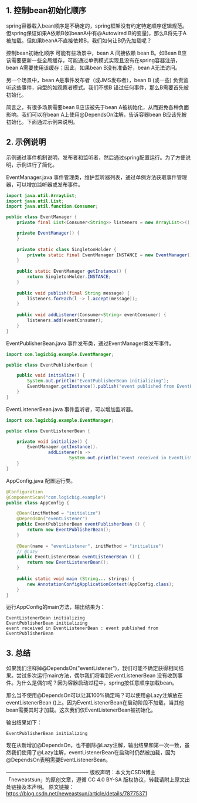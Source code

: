 ## 1. 控制bean初始化顺序

spring容器载入bean顺序是不确定的，spring框架没有约定特定顺序逻辑规范。但spring保证如果A依赖B(如beanA中有@Autowired B的变量)，那么B将先于A被加载。但如果beanA不直接依赖B，我们如何让B仍先加载呢？

控制bean初始化顺序
可能有些场景中，bean A 间接依赖 bean B。如Bean B应该需要更新一些全局缓存，可能通过单例模式实现且没有在spring容器注册，bean A需要使用该缓存；因此，如果bean B没有准备好，bean A无法访问。

另一个场景中，bean A是事件发布者（或JMS发布者），bean B (或一些) 负责监听这些事件，典型的如观察者模式。我们不想B 错过任何事件，那么B需要首先被初始化。

简言之，有很多场景需要bean B应该被先于bean A被初始化，从而避免各种负面影响。我们可以在bean A上使用@DependsOn注解，告诉容器bean B应该先被初始化。下面通过示例来说明。



## 2. 示例说明

示例通过事件机制说明，发布者和监听者，然后通过spring配置运行。为了方便说明，示例进行了简化。

EventManager.java
事件管理类，维护监听器列表，通过单例方法获取事件管理器，可以增加监听器或发布事件。

```java
import java.util.ArrayList;
import java.util.List;
import java.util.function.Consumer;

public class EventManager {
    private final List<Consumer<String>> listeners = new ArrayList<>();

    private EventManager() {
    }
    
    private static class SingletonHolder {
        private static final EventManager INSTANCE = new EventManager();
    }
    
    public static EventManager getInstance() {
        return SingletonHolder.INSTANCE;
    }
    
    public void publish(final String message) {
        listeners.forEach(l -> l.accept(message));
    }
    
    public void addListener(Consumer<String> eventConsumer) {
        listeners.add(eventConsumer);
    }
}
```


EventPublisherBean.java
事件发布类，通过EventManager类发布事件。

```java
import com.logicbig.example.EventManager;

public class EventPublisherBean {

    public void initialize() {
        System.out.println("EventPublisherBean initializing");
        EventManager.getInstance().publish("event published from EventPublisherBean");
    }
}
```

EventListenerBean.java
事件监听者，可以增加监听器。

```java
import com.logicbig.example.EventManager;

public class EventListenerBean {

    private void initialize() {
        EventManager.getInstance().
                addListener(s ->
                        System.out.println("event received in EventListenerBean : " + s));
    }
}
```

AppConfig.java
配置运行类。
```java
@Configuration
@ComponentScan("com.logicbig.example")
public class AppConfig {

    @Bean(initMethod = "initialize")
    @DependsOn("eventListener")
    public EventPublisherBean eventPublisherBean () {
        return new EventPublisherBean();
    }
    
    @Bean(name = "eventListener", initMethod = "initialize")
    // @Lazy
    public EventListenerBean eventListenerBean () {
        return new EventListenerBean();
    }
    
    public static void main (String... strings) {
        new AnnotationConfigApplicationContext(AppConfig.class);
    }
}
```

运行AppConfig的main方法，输出结果为：

```
EventListenerBean initializing
EventPublisherBean initializing
event received in EventListenerBean : event published from EventPublisherBean
```


## 3. 总结

​		如果我们注释掉@DependsOn("eventListener")，我们可能不确定获得相同结果。尝试多次运行main方法，偶尔我们将看到EventListenerBean 没有收到事件。为什么是偶尔呢？因为容器启动过程中，spring按任意顺序加载bean。

​		那么当不使用@DependsOn可以让其100%确定吗？可以使用@Lazy注解放在eventListenerBean ()上。因为EventListenerBean在启动阶段不加载，当其他bean需要其时才加载。这次我们仅EventListenerBean被初始化。

输出结果如下：

```
EventPublisherBean initializing
```

​		现在从新增加@DependsOn，也不删除@Lazy注解，输出结果和第一次一致，虽然我们使用了@Lazy注解，eventListenerBean在启动时仍然被加载，因为@DependsOn表明需要EventListenerBean。

————————————————
版权声明：本文为CSDN博主「neweastsun」的原创文章，遵循 CC 4.0 BY-SA 版权协议，转载请附上原文出处链接及本声明。
原文链接：https://blog.csdn.net/neweastsun/article/details/78775371